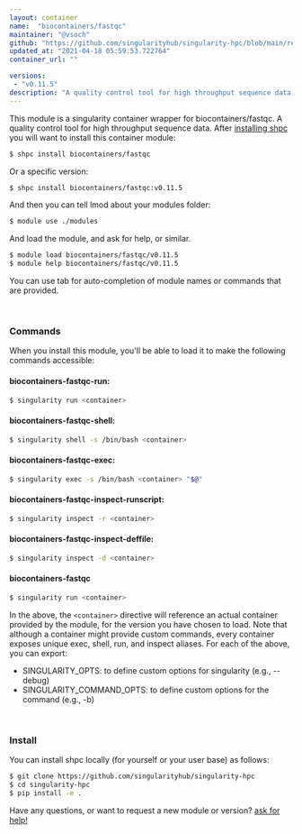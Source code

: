 ```yaml
---
layout: container
name:  "biocontainers/fastqc"
maintainer: "@vsoch"
github: "https://github.com/singularityhub/singularity-hpc/blob/main/registry/biocontainers/fastqc/container.yaml"
updated_at: "2021-04-18 05:59:53.722764"
container_url: ""

versions:
 - "v0.11.5"
description: "A quality control tool for high throughput sequence data."
---
```


This module is a singularity container wrapper for biocontainers/fastqc.
A quality control tool for high throughput sequence data.
After [installing shpc](#install) you will want to install this container module:

```bash
$ shpc install biocontainers/fastqc
```

Or a specific version:

```bash
$ shpc install biocontainers/fastqc:v0.11.5
```

And then you can tell lmod about your modules folder:

```bash
$ module use ./modules
```

And load the module, and ask for help, or similar.

```bash
$ module load biocontainers/fastqc/v0.11.5
$ module help biocontainers/fastqc/v0.11.5
```

You can use tab for auto-completion of module names or commands that are provided.

<br>

### Commands

When you install this module, you'll be able to load it to make the following commands accessible:

#### biocontainers-fastqc-run:

```bash
$ singularity run <container>
```

#### biocontainers-fastqc-shell:

```bash
$ singularity shell -s /bin/bash <container>
```

#### biocontainers-fastqc-exec:

```bash
$ singularity exec -s /bin/bash <container> "$@"
```

#### biocontainers-fastqc-inspect-runscript:

```bash
$ singularity inspect -r <container>
```

#### biocontainers-fastqc-inspect-deffile:

```bash
$ singularity inspect -d <container>
```



#### biocontainers-fastqc

```bash
$ singularity run <container>
```


In the above, the `<container>` directive will reference an actual container provided
by the module, for the version you have chosen to load. Note that although a container
might provide custom commands, every container exposes unique exec, shell, run, and
inspect aliases. For each of the above, you can export:

 - SINGULARITY_OPTS: to define custom options for singularity (e.g., --debug)
 - SINGULARITY_COMMAND_OPTS: to define custom options for the command (e.g., -b)

<br>
  
### Install

You can install shpc locally (for yourself or your user base) as follows:

```bash
$ git clone https://github.com/singularityhub/singularity-hpc
$ cd singularity-hpc
$ pip install -e .
```

Have any questions, or want to request a new module or version? [ask for help!](https://github.com/singularityhub/singularity-hpc/issues)